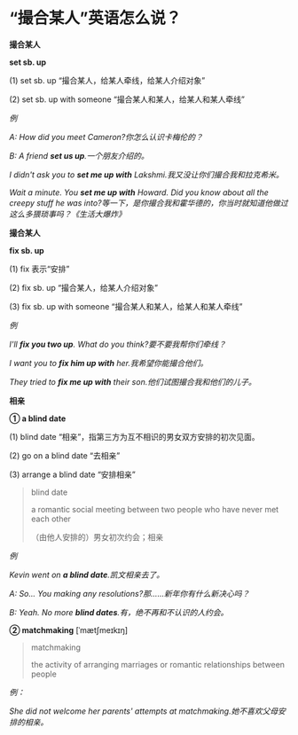 # “撮合某人”英语怎么说？

**撮合某人**

**set sb. up**

(1) set sb. up “撮合某人，给某人牵线，给某人介绍对象”

(2) set sb. up with someone “撮合某人和某人，给某人和某人牵线”

_例_

_A: How did you meet Cameron?你怎么认识卡梅伦的？_

_B: A friend **set us up**.一个朋友介绍的。_

_I didn't ask you to **set me up with** Lakshmi.我又没让你们撮合我和拉克希米。_

_Wait a minute. You **set me up with** Howard. Did you know about all the creepy stuff he was into?等一下，是你撮合我和霍华德的，你当时就知道他做过这么多猥琐事吗？《生活大爆炸》_

**撮合某人**

**fix sb. up**

(1) fix 表示“安排”

(2) fix sb. up “撮合某人，给某人介绍对象”

(3) fix sb. up with someone “撮合某人和某人，给某人和某人牵线”

_例_

_I'll **fix you two up**. What do you think?要不要我帮你们牵线？_

_I want you to **fix him up with** her.我希望你能撮合他们。_

_They tried to **fix me up with** their son.他们试图撮合我和他们的儿子。_

**相亲**

**① a blind date**

(1) blind date “相亲”，指第三方为互不相识的男女双方安排的初次见面。

(2) go on a blind date “去相亲”

(3) arrange a blind date “安排相亲”

> blind date
>
> a romantic social meeting between two people who have never met each other
>
> （由他人安排的）男女初次约会；相亲

_例_

_Kevin went on **a blind date**.凯文相亲去了。_

_A: So... You making any resolutions?那......新年你有什么新决心吗？_

_B: Yeah. No more **blind dates**.有，绝不再和不认识的人约会。_

**② matchmaking** [ˈmætʃmeɪkɪŋ]

> matchmaking
>
> the activity of arranging marriages or romantic relationships between people

_例：_

_She did not welcome her parents' attempts at matchmaking.她不喜欢父母安排的相亲。_
